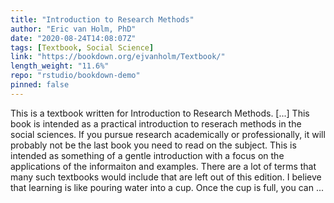 ```yaml
---
title: "Introduction to Research Methods"
author: "Eric van Holm, PhD"
date: "2020-08-24T14:08:07Z"
tags: [Textbook, Social Science]
link: "https://bookdown.org/ejvanholm/Textbook/"
length_weight: "11.6%"
repo: "rstudio/bookdown-demo"
pinned: false
---
```


This is a textbook written for Introduction to Research Methods. [...] This book is intended as a practical introduction to reserach methods in the social sciences. If you pursue research academically or professionally, it will probably not be the last book you need to read on the subject. This is intended as something of a gentle introduction with a focus on the applications of the informaiton and examples. There are a lot of terms that many such textbooks would include that are left out of this edition. I believe that learning is like pouring water into a cup. Once the cup is full, you can ...

